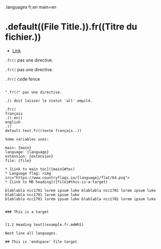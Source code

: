 .languages fr,en main=en
# .default((File Title.)).fr((Titre du fichier.))

* [Link]({file}#this-is-a-target)

`.fr((` pas une directive.

``.fr((`` pas une directive.

```.fr((``` code fence
```

".fr((" pas une directive.

.)) doit laisser le statut 'all' empilé.

.fr((
français
.)).en((
english
.))
default text.fr((texte français..))

Some variables uses:

main: {main}
language: {language}
extension: {extension}
file: {file}

* [Link to main toc]({main}#toc)
* Language flag: <img src="https://www.countryflags.io/{language}/flat/64.png">
* [Link to MD heading]({file}#this-is-a-target)

blablabla ncc1701 lorem ipsum luke blablabla ncc1701 lorem ipsum luke blablabla ncc1701 lorem ipsum luke 
blablabla ncc1701 lorem ipsum luke blablabla ncc1701 lorem ipsum luke 


### This is a target


[1.2 Heading text](example.fr.md#h5)

Next line all languages.

## This is 'endspace' file target
